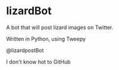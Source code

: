 # lizardBot

A bot that will post lizard images on Twitter.

Written in Python, using Tweepy

@lizardpostBot






I don't know hot to GitHub
